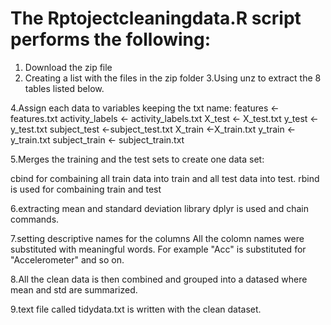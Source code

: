 

# The Rptojectcleaningdata.R script performs the following: 
1. Download the zip file 
2. Creating a list with the files in the zip folder
3.Using unz to extract the 8 tables listed below.

4.Assign each data to variables keeping the txt name: 
features <- features.txt
activity_labels <- activity_labels.txt
X_test <- X_test.txt
y_test <- y_test.txt
subject_test <-subject_test.txt
X_train <-X_train.txt
y_train <-y_train.txt
subject_train <- subject_train.txt

5.Merges the training and the test sets to create one data set:

cbind for combaining all train data into train and all test data into test.
rbind is used for combaining train and test 

6.extracting mean and standard deviation
library dplyr is used and chain commands.

7.setting descriptive names for the columns
All the colomn names were substituted with meaningful words. For example "Acc" is substituted for "Accelerometer" and so on.

8.All the clean data is then combined and grouped into a datased where mean and std are summarized.

9.text file called tidydata.txt is written with the clean dataset.
